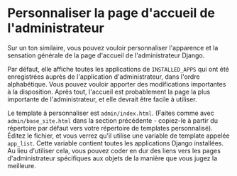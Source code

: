 # Personnaliser la page d'accueil de l'administrateur

Sur un ton similaire, vous pouvez vouloir personnaliser l'apparence et la sensation générale de la page d'accueil de l'administrateur Django.

Par défaut, elle affiche toutes les applications de `INSTALLED_APPS` qui ont été enregistrées auprès de l'application d'administrateur, dans l'ordre alphabétique. Vous pouvez vouloir apporter des modifications importantes à la disposition. Après tout, l'accueil est probablement la page la plus importante de l'administrateur, et elle devrait être facile à utiliser.

Le template à personnaliser est `admin/index.html`. (Faites comme avec `admin/base_site.html` dans la section précédente - copiez-le à partir du répertoire par défaut vers votre répertoire de templates personnalisé). Éditez le fichier, et vous verrez qu'il utilise une variable de template appelée `app_list`. Cette variable contient toutes les applications Django installées. Au lieu d'utiliser cela, vous pouvez coder en dur des liens vers les pages d'administrateur spécifiques aux objets de la manière que vous jugez la meilleure.
